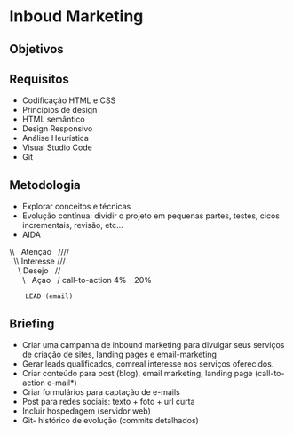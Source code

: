 # Inboud Marketing
## Objetivos

## Requisitos
 - Codificação HTML e CSS
 - Princípios de design
 - HTML semântico
 - Design Responsivo
 - Análise Heurística
 - Visual Studio Code
 - Git 

 ## Metodologia
 - Explorar conceitos e técnicas
 - Evolução contínua: dividir o projeto em pequenas partes, testes, cicos incrementais, revisão, etc...
 - AIDA

 \\\\       Atençao        ////  
   \\\ Interesse ///  
         \\    Desejo       //  
             \     Açao       /     call-to-action 4% - 20% 

        LEAD (email)


## Briefing
- Criar uma campanha de inbound marketing para divulgar seus serviços de criação de sites, landing pages e email-marketing
- Gerar leads qualificados, comreal interesse nos serviços oferecidos. 
- Criar conteúdo para post (blog), email marketing, landing page (call-to-action e-mail*)
- Criar formulários para captação de e-mails
- Post para redes sociais: texto + foto + url curta
- Incluir hospedagem (servidor web)
- Git- histórico de evolução (commits detalhados)


